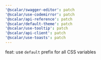 ```yaml
---
'@scalar/swagger-editor': patch
'@scalar/use-codemirror': patch
'@scalar/api-reference': patch
'@scalar/default-theme': patch
'@scalar/use-tooltip': patch
'@scalar/api-client': patch
'@scalar/use-toasts': patch
---
```


feat: use `default` prefix for all CSS variables

